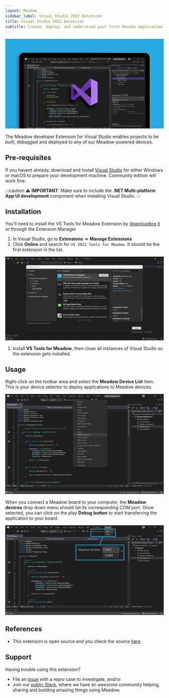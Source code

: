 ```yaml
---
layout: Meadow
sidebar_label: Visual Studio 2022 Extension
title: Visual Studio 2022 Extension
subtitle: Create, deploy, and understand your first Meadow application.
---
```


![Visual Studio Code Meadow Extension](wildernesslabs-meadow-vs-extension.jpg)

The Meadow developer Extension for Visual Studio enables projects to be built, debugged and deployed to any of our Meadow-powered devices.

## Pre-requisites

If you havent already, download and Install [Visual Studio](https://visualstudio.microsoft.com/) for either Windows or macOS to prepare your development machine. Community edition will work fine.

:::caution
⚠️ **IMPORTANT**: Make sure to include the **.NET Multi-platform App UI development** component when installing Visual Studio.
:::

## Installation

You'll need to install the VS Tools for Meadow Extension by [downloading it](https://marketplace.visualstudio.com/items?itemName=WildernessLabs.vsmeadow2022) or through the Extension Manager

1. In Visual Studio, go to **Extensions** =&gt; **Manage Extensions**
1. Click **Online** and search for `VS 2022 Tools for Meadow`. It should be the first extension in the list.

  ![vscode meadow extension](vs2022-extension-marketplace.png)

1. Install **VS Tools for Meadow**, then close all instances of Visual Studio so the extension gets installed.

## Usage

Right-click on the toolbar area and select the **Meadow Device List** item. This is your device selector to deploy applications to Meadow devices.

![Display Meadow Devices Toolbar](wildernesslabs_meadow_toolbar.png)

When you connect a Meadow board to your computer, the **Meadow devices** drop down menu should list its corresponding COM port. Once selected, you can click on the play **Debug button** to start transferring the application to your board.

![Visual Studio 2022 Extension Meadow Devices Toolbar](wildernesslabs-vswin-usage.jpg)

## References

* This extension is open source and you check the source [here](https://github.com/WildernessLabs/VS_Win_Meadow_Extension).

## Support

Having trouble using this extension? 
* File an [issue](https://github.com/WildernessLabs/Meadow.Desktop.Samples/issues) with a repro case to investigate, and/or
* Join our [public Slack](http://slackinvite.wildernesslabs.co/), where we have an awesome community helping, sharing and building amazing things using Meadow.